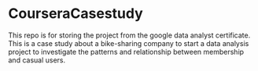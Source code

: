 # CourseraCasestudy
  This repo is for storing the project from the google data analyst certificate. This is a case study about a bike-sharing company to start a data analysis project to investigate
  the patterns and relationship between membership and casual users.
